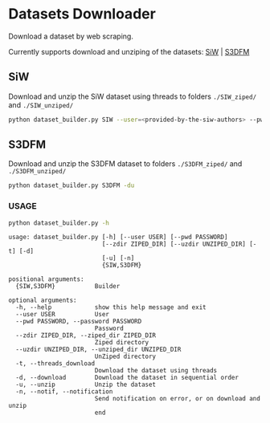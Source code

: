 # Datasets Downloader

Download a dataset by web scraping.

Currently supports download and unziping of the datasets: [SiW](#siw) | [S3DFM](#s3dfm)

## SiW

Download and unzip the SiW dataset using threads to folders ```./SIW_ziped/``` and ```./SIW_unziped/```

```bash
python dataset_builder.py SIW --user=<provided-by-the-siw-authors> --pwd=<provided-by-the-siw-authors> -tu
```

## S3DFM

Download and unzip the S3DFM dataset to folders ```./S3DFM_ziped/``` and ```./S3DFM_unziped/```

```bash
python dataset_builder.py S3DFM -du
```

### USAGE

```bash
python dataset_builder.py -h
```

```text
usage: dataset_builder.py [-h] [--user USER] [--pwd PASSWORD]
                          [--zdir ZIPED_DIR] [--uzdir UNZIPED_DIR] [-t] [-d]
                          [-u] [-n]
                          {SIW,S3DFM}

positional arguments:
  {SIW,S3DFM}           Builder

optional arguments:
  -h, --help            show this help message and exit
  --user USER           User
  --pwd PASSWORD, --password PASSWORD
                        Password
  --zdir ZIPED_DIR, --ziped_dir ZIPED_DIR
                        Ziped directory
  --uzdir UNZIPED_DIR, --unziped_dir UNZIPED_DIR
                        UnZiped directory
  -t, --threads_download
                        Download the dataset using threads
  -d, --download        Download the dataset in sequential order
  -u, --unzip           Unzip the dataset
  -n, --notif, --notification
                        Send notification on error, or on download and unzip
                        end
```
